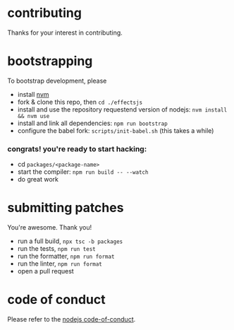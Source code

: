 # contributing

Thanks for your interest in contributing.

# bootstrapping

To bootstrap development, please

- install [nvm](https://github.com/nvm-sh/nvm)
- fork & clone this repo, then `cd ./effectsjs`
- install and use the repository requestend version of nodejs: `nvm install && nvm use`
- install and link all dependencies: `npm run bootstrap`
- configure the babel fork: `scripts/init-babel.sh` (this takes a while)

### congrats! you're ready to start hacking:

- cd `packages/<package-name>`
- start the compiler: `npm run build -- --watch`
- do great work

# submitting patches

You're awesome.  Thank you!

- run a full build, `npx tsc -b packages`
- run the tests, `npm run test`
- run the formatter, `npm run format`
- run the linter, `npm run format`
- open a pull request

# code of conduct

Please refer to the [nodejs code-of-conduct](https://github.com/nodejs/node/blob/master/CODE_OF_CONDUCT.md).
